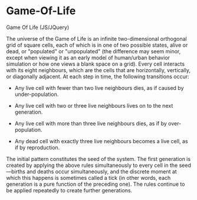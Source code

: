 # Game-Of-Life
Game Of Life (JS/JQuery)

The universe of the Game of Life is an infinite two-dimensional orthogonal grid of square cells, each of which is in one of two possible states, alive or dead, or "populated" or "unpopulated" (the difference may seem minor, except when viewing it as an early model of human/urban behavior simulation or how one views a blank space on a grid). Every cell interacts with its eight neighbours, which are the cells that are horizontally, vertically, or diagonally adjacent. At each step in time, the following transitions occur:

* Any live cell with fewer than two live neighbours dies, as if caused by under-population.

* Any live cell with two or three live neighbours lives on to the next generation.

* Any live cell with more than three live neighbours dies, as if by over-population.

* Any dead cell with exactly three live neighbours becomes a live cell, as if by reproduction.

The initial pattern constitutes the seed of the system. The first generation is created by applying the above rules simultaneously to every cell in the seed—births and deaths occur simultaneously, and the discrete moment at which this happens is sometimes called a tick (in other words, each generation is a pure function of the preceding one). The rules continue to be applied repeatedly to create further generations.
